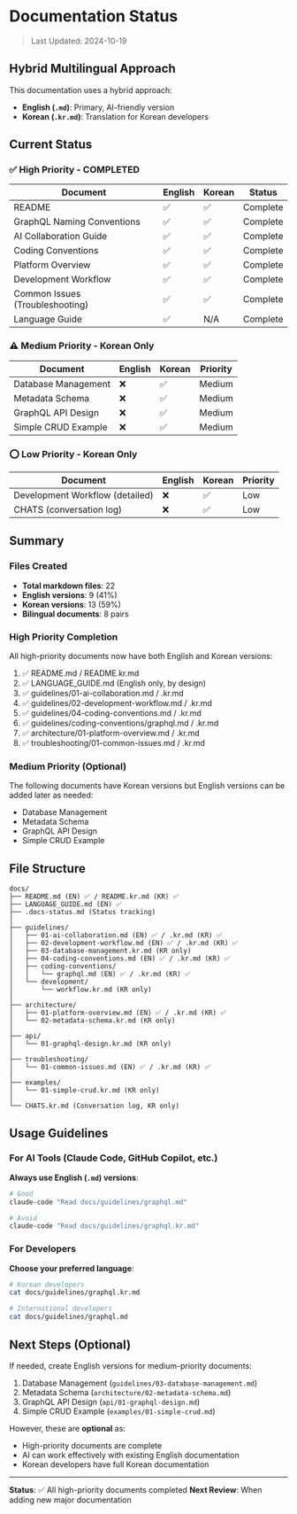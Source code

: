 # Documentation Status

> Last Updated: 2024-10-19

## Hybrid Multilingual Approach

This documentation uses a hybrid approach:
- **English (`.md`)**: Primary, AI-friendly version
- **Korean (`.kr.md`)**: Translation for Korean developers

## Current Status

### ✅ High Priority - COMPLETED

| Document | English | Korean | Status |
|----------|---------|--------|--------|
| README | ✅ | ✅ | Complete |
| GraphQL Naming Conventions | ✅ | ✅ | Complete |
| AI Collaboration Guide | ✅ | ✅ | Complete |
| Coding Conventions | ✅ | ✅ | Complete |
| Platform Overview | ✅ | ✅ | Complete |
| Development Workflow | ✅ | ✅ | Complete |
| Common Issues (Troubleshooting) | ✅ | ✅ | Complete |
| Language Guide | ✅ | N/A | Complete |

### ⚠️ Medium Priority - Korean Only

| Document | English | Korean | Priority |
|----------|---------|--------|----------|
| Database Management | ❌ | ✅ | Medium |
| Metadata Schema | ❌ | ✅ | Medium |
| GraphQL API Design | ❌ | ✅ | Medium |
| Simple CRUD Example | ❌ | ✅ | Medium |

### ⭕ Low Priority - Korean Only

| Document | English | Korean | Priority |
|----------|---------|--------|----------|
| Development Workflow (detailed) | ❌ | ✅ | Low |
| CHATS (conversation log) | ❌ | ✅ | Low |

## Summary

### Files Created
- **Total markdown files**: 22
- **English versions**: 9 (41%)
- **Korean versions**: 13 (59%)
- **Bilingual documents**: 8 pairs

### High Priority Completion
All high-priority documents now have both English and Korean versions:
1. ✅ README.md / README.kr.md
2. ✅ LANGUAGE_GUIDE.md (English only, by design)
3. ✅ guidelines/01-ai-collaboration.md / .kr.md
4. ✅ guidelines/02-development-workflow.md / .kr.md
5. ✅ guidelines/04-coding-conventions.md / .kr.md
6. ✅ guidelines/coding-conventions/graphql.md / .kr.md
7. ✅ architecture/01-platform-overview.md / .kr.md
8. ✅ troubleshooting/01-common-issues.md / .kr.md

### Medium Priority (Optional)
The following documents have Korean versions but English versions can be added later as needed:
- Database Management
- Metadata Schema
- GraphQL API Design  
- Simple CRUD Example

## File Structure

```
docs/
├── README.md (EN) ✅ / README.kr.md (KR) ✅
├── LANGUAGE_GUIDE.md (EN) ✅
├── .docs-status.md (Status tracking)
│
├── guidelines/
│   ├── 01-ai-collaboration.md (EN) ✅ / .kr.md (KR) ✅
│   ├── 02-development-workflow.md (EN) ✅ / .kr.md (KR) ✅
│   ├── 03-database-management.kr.md (KR only)
│   ├── 04-coding-conventions.md (EN) ✅ / .kr.md (KR) ✅
│   ├── coding-conventions/
│   │   └── graphql.md (EN) ✅ / .kr.md (KR) ✅
│   └── development/
│       └── workflow.kr.md (KR only)
│
├── architecture/
│   ├── 01-platform-overview.md (EN) ✅ / .kr.md (KR) ✅
│   └── 02-metadata-schema.kr.md (KR only)
│
├── api/
│   └── 01-graphql-design.kr.md (KR only)
│
├── troubleshooting/
│   └── 01-common-issues.md (EN) ✅ / .kr.md (KR) ✅
│
├── examples/
│   └── 01-simple-crud.kr.md (KR only)
│
└── CHATS.kr.md (Conversation log, KR only)
```

## Usage Guidelines

### For AI Tools (Claude Code, GitHub Copilot, etc.)
**Always use English (`.md`) versions**:
```bash
# Good
claude-code "Read docs/guidelines/graphql.md"

# Avoid
claude-code "Read docs/guidelines/graphql.kr.md"
```

### For Developers
**Choose your preferred language**:
```bash
# Korean developers
cat docs/guidelines/graphql.kr.md

# International developers
cat docs/guidelines/graphql.md
```

## Next Steps (Optional)

If needed, create English versions for medium-priority documents:
1. Database Management (`guidelines/03-database-management.md`)
2. Metadata Schema (`architecture/02-metadata-schema.md`)
3. GraphQL API Design (`api/01-graphql-design.md`)
4. Simple CRUD Example (`examples/01-simple-crud.md`)

However, these are **optional** as:
- High-priority documents are complete
- AI can work effectively with existing English documentation
- Korean developers have full Korean documentation

---

**Status**: ✅ All high-priority documents completed
**Next Review**: When adding new major documentation
